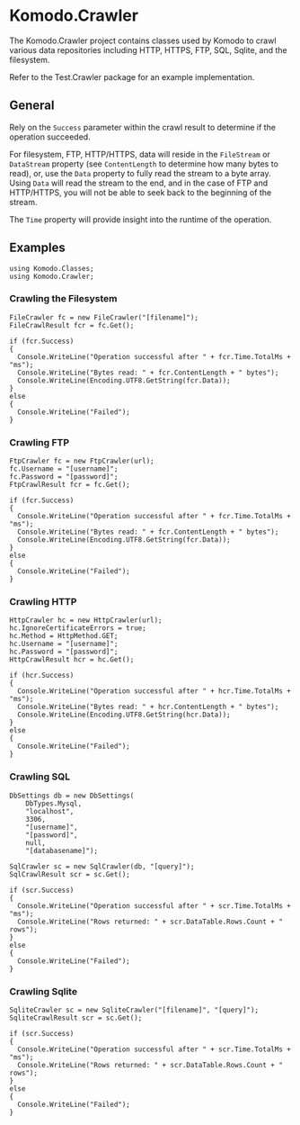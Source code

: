# Komodo.Crawler

The Komodo.Crawler project contains classes used by Komodo to crawl various data repositories including HTTP, HTTPS, FTP, SQL, Sqlite, and the filesystem.

Refer to the Test.Crawler package for an example implementation.

## General

Rely on the ```Success``` parameter within the crawl result to determine if the operation succeeded.

For filesystem, FTP, HTTP/HTTPS, data will reside in the ```FileStream``` or ```DataStream``` property (see ```ContentLength``` to determine how many bytes to read), or, use the ```Data``` property to fully read the stream to a byte array.  Using ```Data``` will read the stream to the end, and in the case of FTP and HTTP/HTTPS, you will not be able to seek back to the beginning of the stream.

The ```Time``` property will provide insight into the runtime of the operation.

## Examples
```
using Komodo.Classes;
using Komodo.Crawler;
```

### Crawling the Filesystem
```
FileCrawler fc = new FileCrawler("[filename]");
FileCrawlResult fcr = fc.Get();

if (fcr.Success)
{
  Console.WriteLine("Operation successful after " + fcr.Time.TotalMs + "ms");
  Console.WriteLine("Bytes read: " + fcr.ContentLength + " bytes");
  Console.WriteLine(Encoding.UTF8.GetString(fcr.Data));
}
else
{
  Console.WriteLine("Failed");
}
```

### Crawling FTP
``` 
FtpCrawler fc = new FtpCrawler(url);
fc.Username = "[username]";
fc.Password = "[password]";
FtpCrawlResult fcr = fc.Get();

if (fcr.Success)
{
  Console.WriteLine("Operation successful after " + fcr.Time.TotalMs + "ms");
  Console.WriteLine("Bytes read: " + fcr.ContentLength + " bytes");
  Console.WriteLine(Encoding.UTF8.GetString(fcr.Data));
}
else
{
  Console.WriteLine("Failed");
}
```

### Crawling HTTP
```
HttpCrawler hc = new HttpCrawler(url);
hc.IgnoreCertificateErrors = true;
hc.Method = HttpMethod.GET;
hc.Username = "[username]";
hc.Password = "[password]";
HttpCrawlResult hcr = hc.Get();

if (hcr.Success)
{
  Console.WriteLine("Operation successful after " + hcr.Time.TotalMs + "ms");
  Console.WriteLine("Bytes read: " + hcr.ContentLength + " bytes");
  Console.WriteLine(Encoding.UTF8.GetString(hcr.Data));
}
else
{
  Console.WriteLine("Failed");
}
```

### Crawling SQL
```
DbSettings db = new DbSettings(
    DbTypes.Mysql,
    "localhost",
    3306,
    "[username]",
    "[password]",
    null,
    "[databasename]");

SqlCrawler sc = new SqlCrawler(db, "[query]");
SqlCrawlResult scr = sc.Get();

if (scr.Success)
{
  Console.WriteLine("Operation successful after " + scr.Time.TotalMs + "ms");
  Console.WriteLine("Rows returned: " + scr.DataTable.Rows.Count + " rows");
}
else
{
  Console.WriteLine("Failed");
}
```

### Crawling Sqlite
```
SqliteCrawler sc = new SqliteCrawler("[filename]", "[query]");
SqliteCrawlResult scr = sc.Get();

if (scr.Success)
{
  Console.WriteLine("Operation successful after " + scr.Time.TotalMs + "ms");  
  Console.WriteLine("Rows returned: " + scr.DataTable.Rows.Count + " rows");
}
else
{
  Console.WriteLine("Failed");
}
```
